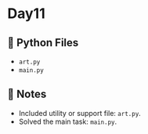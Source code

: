 # Day11

## 📄 Python Files
- `art.py`
- `main.py`

## 📝 Notes
- Included utility or support file: `art.py`.
- Solved the main task: `main.py`.